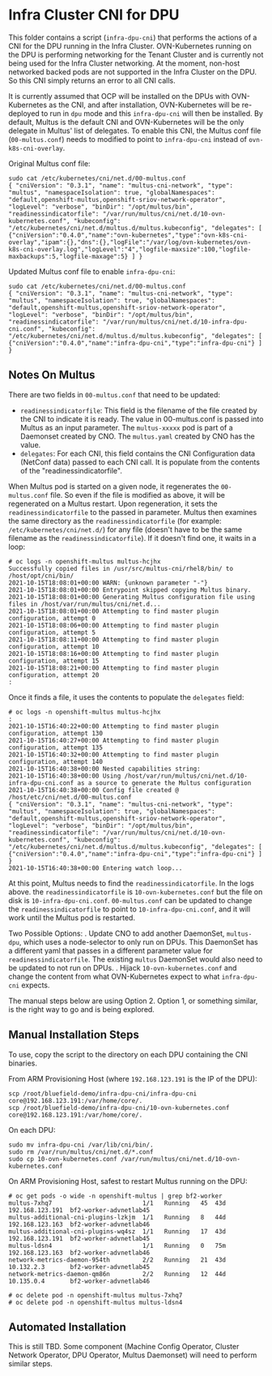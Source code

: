 # Infra Cluster CNI for DPU

This folder contains a script (`infra-dpu-cni`) that performs the actions of a CNI
for the DPU running in the Infra Cluster. OVN-Kubernetes running on the DPU is
performing networking for the Tenant Cluster and is currently not being used for
the Infra Cluster networking. At the moment, non-host networked backed pods are not
supported in the Infra Cluster on the DPU. So this CNI simply returns an error to
all CNI calls.

It is currently assumed that OCP will be installed on the DPUs with OVN-Kubernetes
as the CNI, and after installation, OVN-Kubernetes will be re-deployed to run
in `dpu` mode and this `infra-dpu-cni` will then be installed. By default, Multus is
the default CNI and OVN-Kubernetes will be the only delegate in Multus' list of
delegates. To enable this CNI, the Multus conf file (`00-multus.conf`) needs to
modified to point to `infra-dpu-cni` instead of `ovn-k8s-cni-overlay`.

Original Multus conf file:

```
sudo cat /etc/kubernetes/cni/net.d/00-multus.conf
{ "cniVersion": "0.3.1", "name": "multus-cni-network", "type": "multus", "namespaceIsolation": true, "globalNamespaces": "default,openshift-multus,openshift-sriov-network-operator", "logLevel": "verbose", "binDir": "/opt/multus/bin", "readinessindicatorfile": "/var/run/multus/cni/net.d/10-ovn-kubernetes.conf", "kubeconfig": "/etc/kubernetes/cni/net.d/multus.d/multus.kubeconfig", "delegates": [ {"cniVersion":"0.4.0","name":"ovn-kubernetes","type":"ovn-k8s-cni-overlay","ipam":{},"dns":{},"logFile":"/var/log/ovn-kubernetes/ovn-k8s-cni-overlay.log","logLevel":"4","logfile-maxsize":100,"logfile-maxbackups":5,"logfile-maxage":5} ] }
```

Updated Multus conf file to enable `infra-dpu-cni`:

```
sudo cat /etc/kubernetes/cni/net.d/00-multus.conf
{ "cniVersion": "0.3.1", "name": "multus-cni-network", "type": "multus", "namespaceIsolation": true, "globalNamespaces": "default,openshift-multus,openshift-sriov-network-operator", "logLevel": "verbose", "binDir": "/opt/multus/bin", "readinessindicatorfile": "/var/run/multus/cni/net.d/10-infra-dpu-cni.conf", "kubeconfig": "/etc/kubernetes/cni/net.d/multus.d/multus.kubeconfig", "delegates": [ {"cniVersion":"0.4.0","name":"infra-dpu-cni","type":"infra-dpu-cni"} ] }
```

## Notes On Multus

There are two fields in `00-multus.conf` that need to be updated:
* `readinessindicatorfile`: This field is the filename of the file created by
  the CNI to indicate it is ready. The value in 00-multus.conf is passed into
  Multus as an input parameter. The `multus-xxxxx` pod is part of a Daemonset
  created by CNO. The `multus.yaml` created by CNO has the value.
* `delegates`: For each CNI, this field contains the CNI Configuration data
  (NetConf data) passed to each CNI call. It is populate from the contents of
  the "readinessindicatorfile".

When Multus pod is started on a given node, it regenerates the `00-multus.conf`
file. So even if the file is modified as above, it will be regenerated on a Multus
restart. Upon regeneration, it sets the `readinessindicatorfile` to the passed
in parameter. Multus then examines the same directory as the `readinessindicatorfile`
(for example: `/etc/kubernetes/cni/net.d/`) for any file (doesn't have to be the
same filename as the `readinessindicatorfile`). If it doesn't find one, it waits
in a loop:


```
# oc logs -n openshift-multus multus-hcjhx
Successfully copied files in /usr/src/multus-cni/rhel8/bin/ to /host/opt/cni/bin/
2021-10-15T18:08:01+00:00 WARN: {unknown parameter "-"}
2021-10-15T18:08:01+00:00 Entrypoint skipped copying Multus binary.
2021-10-15T18:08:01+00:00 Generating Multus configuration file using files in /host/var/run/multus/cni/net.d...
2021-10-15T18:08:01+00:00 Attempting to find master plugin configuration, attempt 0
2021-10-15T18:08:06+00:00 Attempting to find master plugin configuration, attempt 5
2021-10-15T18:08:11+00:00 Attempting to find master plugin configuration, attempt 10
2021-10-15T18:08:16+00:00 Attempting to find master plugin configuration, attempt 15
2021-10-15T18:08:21+00:00 Attempting to find master plugin configuration, attempt 20
:
```

Once it finds a file, it uses the contents to populate the `delegates` field:

```
# oc logs -n openshift-multus multus-hcjhx
:
2021-10-15T16:40:22+00:00 Attempting to find master plugin configuration, attempt 130
2021-10-15T16:40:27+00:00 Attempting to find master plugin configuration, attempt 135
2021-10-15T16:40:32+00:00 Attempting to find master plugin configuration, attempt 140
2021-10-15T16:40:38+00:00 Nested capabilities string: 
2021-10-15T16:40:38+00:00 Using /host/var/run/multus/cni/net.d/10-infra-dpu-cni.conf as a source to generate the Multus configuration
2021-10-15T16:40:38+00:00 Config file created @ /host/etc/cni/net.d/00-multus.conf
{ "cniVersion": "0.3.1", "name": "multus-cni-network", "type": "multus", "namespaceIsolation": true, "globalNamespaces": "default,openshift-multus,openshift-sriov-network-operator", "logLevel": "verbose", "binDir": "/opt/multus/bin", "readinessindicatorfile": "/var/run/multus/cni/net.d/10-ovn-kubernetes.conf", "kubeconfig": "/etc/kubernetes/cni/net.d/multus.d/multus.kubeconfig", "delegates": [ {"cniVersion":"0.4.0","name":"infra-dpu-cni","type":"infra-dpu-cni"} ] }
2021-10-15T16:40:38+00:00 Entering watch loop...
```

At this point, Multus needs to find the `readinessindicatorfile`. In the logs above.
the `readinessindicatorfile` is `10-ovn-kubernetes.conf` but the file on disk is
`10-infra-dpu-cni.conf`. `00-multus.conf` can be updated to change the
`readinessindicatorfile` to point to `10-infra-dpu-cni.conf`, and it will work
until the Multus pod is restarted.

Two Possible Options:
. Update CNO to add another DaemonSet, `multus-dpu`, which uses a node-selector
  to only run on DPUs. This DaemonSet has a different yaml that passes in a
  different parameter value for `readinessindicatorfile`. The existing `multus`
  DaemonSet would also need to be updated to not run on DPUs.
. Hijack `10-ovn-kubernetes.conf` and change the content from what OVN-Kubernetes
  expect to what `infra-dpu-cni` expects.

The manual steps below are using Option 2. Option 1, or something similar, is the
right way to go and is being explored.

## Manual Installation Steps

To use, copy the script to the directory on each DPU containing the CNI binaries.


From ARM Provisioning Host (where `192.168.123.191` is the IP of the DPU):

```
scp /root/bluefield-demo/infra-dpu-cni/infra-dpu-cni core@192.168.123.191:/var/home/core/.
scp /root/bluefield-demo/infra-dpu-cni/10-ovn-kubernetes.conf core@192.168.123.191:/var/home/core/.
```

On each DPU:

```
sudo mv infra-dpu-cni /var/lib/cni/bin/.
sudo rm /var/run/multus/cni/net.d/*.conf
sudo cp 10-ovn-kubernetes.conf /var/run/multus/cni/net.d/10-ovn-kubernetes.conf
```

On ARM Provisioning Host, safest to restart Multus running on the DPU:

```
# oc get pods -o wide -n openshift-multus | grep bf2-worker
multus-7xhq7                         1/1   Running   45  43d   192.168.123.191  bf2-worker-advnetlab45
multus-additional-cni-plugins-lzkjm  1/1   Running   8   44d   192.168.123.163  bf2-worker-advnetlab46
multus-additional-cni-plugins-wq4sz  1/1   Running   17  43d   192.168.123.191  bf2-worker-advnetlab45
multus-ldsn4                         1/1   Running   0   75m   192.168.123.163  bf2-worker-advnetlab46
network-metrics-daemon-954th         2/2   Running   21  43d   10.132.2.3       bf2-worker-advnetlab45
network-metrics-daemon-qm86n         2/2   Running   12  44d   10.135.0.4       bf2-worker-advnetlab46

# oc delete pod -n openshift-multus multus-7xhq7
# oc delete pod -n openshift-multus multus-ldsn4
```

## Automated Installation

This is still TBD. Some component (Machine Config Operator, Cluster Network Operator,
DPU Operator, Multus Daemonset) will need to perform similar steps.
